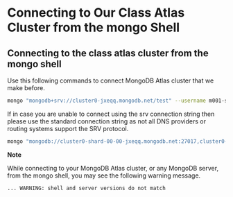 # Connecting to Our Class Atlas Cluster from the mongo Shell

## Connecting to the class atlas cluster from the mongo shell

Use this following commands to connect MongoDB Atlas cluster that we make before.

```sh
mongo "mongodb+srv://cluster0-jxeqq.mongodb.net/test" --username m001-student --password m001-mongodb-basics
```

If in case you are unable to connect using the srv connection string then please use the standard connection string as not all DNS providers or routing systems support the SRV protocol.

``` sh
mongo "mongodb://cluster0-shard-00-00-jxeqq.mongodb.net:27017,cluster0-shard-00-01-jxeqq.mongodb.net:27017,cluster0-shard-00-02-jxeqq.mongodb.net:27017/test?replicaSet=Cluster0-shard-0" --authenticationDatabase admin --ssl --username m001-student --password m001-mongodb-basics
```

**Note**

While connecting to your MongoDB Atlas cluster, or any MongoDB server, from the mongo shell, you may see the following warning message.

```... WARNING: shell and server versions do not match```
